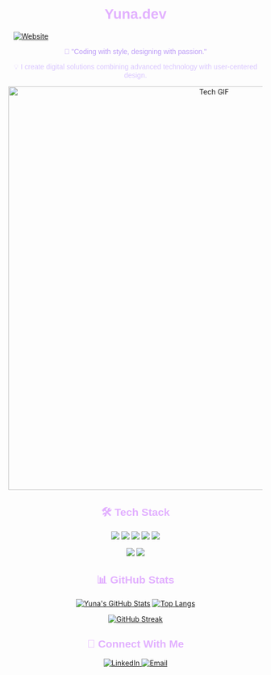 <h1 align="center" style="font-family: sans-serif; color: #e2b0ff">Yuna.dev</h1>
 <a href="https://yunuen-acosta-meza.netlify.app/" target="_blank">
    <img src="https://img.shields.io/badge/🌐_Visit_my_website-FF6B9E?style=for-the-badge&logo=netlify&logoColor=white" alt="Website" style="vertical-align: middle; margin-left: 10px;">
  </a>
<p align="center" style="font-family: sans-serif; color: #bb9af7">💜 "Coding with style, designing with passion."</p>

<p align="center" style="font-family: sans-serif; color: #d9c6ff">
💡 I create digital solutions combining advanced technology with user-centered design.
</p>

<div align="center">
<img src="https://media.tenor.com/OY3KurKd0vgAAAAd/cardano-ada.gif" width="800" alt="Tech GIF">
</div>

## <div align="center" style="font-family: sans-serif; color: #e2b0ff">🛠 Tech Stack</div>

<div align="center">
<!-- Frontend -->
<a href="#"><img src="https://img.shields.io/badge/HTML5-FF6B9E?style=for-the-badge&logo=html5&logoColor=white"></a>
<a href="#"><img src="https://img.shields.io/badge/CSS3-9D4EDD?style=for-the-badge&logo=css3&logoColor=white"></a>
<a href="#"><img src="https://img.shields.io/badge/JavaScript-FF9FF3?style=for-the-badge&logo=javascript&logoColor=black"></a>
<a href="#"><img src="https://img.shields.io/badge/React-BB9AF7?style=for-the-badge&logo=react&logoColor=61DAFB"></a>
<a href="#"><img src="https://img.shields.io/badge/Vue.js-7E57C2?style=for-the-badge&logo=vue.js&logoColor=4FC08D"></a>

<!-- Tools -->
<a href="#"><img src="https://img.shields.io/badge/Git-FF9EB7?style=for-the-badge&logo=git&logoColor=F05032"></a>
<a href="#"><img src="https://img.shields.io/badge/Figma-D6A2E8?style=for-the-badge&logo=figma&logoColor=F24E1E"></a>
</div>

## <div align="center" style="font-family: sans-serif; color: #e2b0ff">📊 GitHub Stats</div>

<div align="center">
  
[![Yuna's GitHub Stats](https://github-readme-stats.vercel.app/api?username=yunuen&show_icons=true&theme=dark&bg_color=0d1117&title_color=e2b0ff&icon_color=bb9af7&text_color=d9c6ff&hide_border=true)](https://github.com/yunuen)
[![Top Langs](https://github-readme-stats.vercel.app/api/top-langs/?username=yunuen&layout=compact&theme=dark&bg_color=0d1117&title_color=e2b0ff&text_color=d9c6ff&hide_border=true)](https://github.com/yunuen)

[![GitHub Streak](https://streak-stats.demolab.com/?user=yunuen&theme=dark&background=0d1117&stroke=bb9af7&ring=e2b0ff&fire=e2b0ff&currStreakLabel=d9c6ff&hide_border=true)](https://git.io/streak-stats)

</div>

## <div align="center" style="font-family: sans-serif; color: #e2b0ff">📡 Connect With Me</div>

<div align="center">
<!-- LinkedIn -->
<a href="https://linkedin.com/in/yunuen-sarasuadi">
<img src="https://img.shields.io/badge/LinkedIn-9d4edd?style=for-the-badge&logo=linkedin&logoColor=white" alt="LinkedIn"/>
</a>
<!-- Email -->
<a href="mailto:devyunae@gmail.com">
<img src="https://img.shields.io/badge/Email-FF6B9E?style=for-the-badge&logo=gmail&logoColor=white" alt="Email"/>
</a>

</div>
